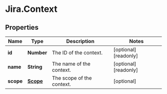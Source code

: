 # Jira.Context

## Properties

Name | Type | Description | Notes
------------ | ------------- | ------------- | -------------
**id** | **Number** | The ID of the context. | [optional] [readonly] 
**name** | **String** | The name of the context. | [optional] [readonly] 
**scope** | [**Scope**](Scope.md) | The scope of the context. | [optional] 


